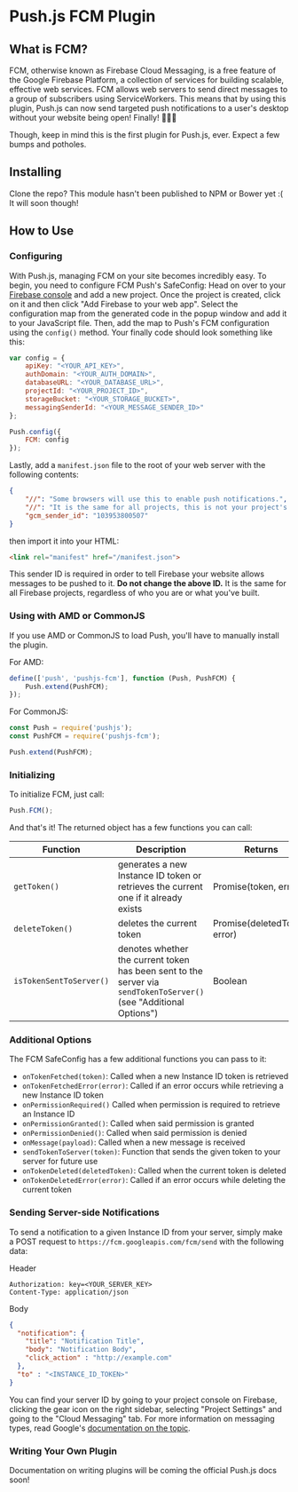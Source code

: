 # Push.js FCM Plugin

## What is FCM?
FCM, otherwise known as Firebase Cloud Messaging, is a free feature of the Google Firebase Platform, a collection of services for building scalable, effective web services. FCM allows web servers to send direct messages to a group of subscribers using ServiceWorkers. This means that by using this plugin, Push.js can now send targeted push notifications to a user's desktop without your website being open! Finally! :tada::tada::tada:

Though, keep in mind this is the first plugin for Push.js, ever. Expect a few bumps and potholes.

## Installing
Clone the repo? This module hasn't been published to NPM or Bower yet :( It will soon though!

## How to Use
### Configuring
With Push.js, managing FCM on your site becomes incredibly easy. To begin, you need to configure FCM Push's SafeConfig: Head on over to your [Firebase console](https://console.firebase.google.com/) and add a new project. Once the project is created, click on it and then click "Add Firebase to your web app". Select the configuration map from the generated code in the popup window and add it to your JavaScript file. Then, add the map to Push's FCM configuration using the `config()` method. Your finally code should look something like this:

```javascript
var config = {
    apiKey: "<YOUR_API_KEY>",
    authDomain: "<YOUR_AUTH_DOMAIN>",
    databaseURL: "<YOUR_DATABASE_URL>",
    projectId: "<YOUR_PROJECT_ID>",
    storageBucket: "<YOUR_STORAGE_BUCKET>",
    messagingSenderId: "<YOUR_MESSAGE_SENDER_ID>"
};

Push.config({
    FCM: config
});
```

Lastly, add a `manifest.json` file to the root of your web server with the following contents:
  
```json
{
    "//": "Some browsers will use this to enable push notifications.",
    "//": "It is the same for all projects, this is not your project's sender ID",
    "gcm_sender_id": "103953800507"
}
```

then import it into your HTML:

```html
<link rel="manifest" href="/manifest.json">
```

This sender ID is required in order to tell Firebase your website allows messages to be pushed to it. **Do not change the above ID.** It is the same for all Firebase projects, regardless of who you are or what you've built. 

### Using with AMD or CommonJS
If you use AMD or CommonJS to load Push, you'll have to manually install the plugin. 

For AMD:

```javascript
define(['push', 'pushjs-fcm'], function (Push, PushFCM) {
    Push.extend(PushFCM);
});
```

For CommonJS:

```javascript
const Push = require('pushjs');
const PushFCM = require('pushjs-fcm');

Push.extend(PushFCM);
```

### Initializing
To initialize FCM, just call:

```javascript
Push.FCM();
```

And that's it! The returned object has a few functions you can call:

| Function                | Description                                                                                                         | Returns                      |
|-------------------------|---------------------------------------------------------------------------------------------------------------------|------------------------------|
| `getToken()`            | generates a new Instance ID token or retrieves the current one if it already exists                                 | Promise(token, error)        |
| `deleteToken()`         | deletes the current token                                                                                           | Promise(deletedToken, error) |
| `isTokenSentToServer()` | denotes whether the current token has been sent to the server via `sendTokenToServer()`  (see "Additional Options") | Boolean                      |

### Additional Options
The FCM SafeConfig has a few additional functions you can pass to it:

- `onTokenFetched(token)`: Called when a new Instance ID token is retrieved
- `onTokenFetchedError(error)`: Called if an error occurs while retrieving a new Instance ID token
- `onPermissionRequired()` Called when permission is required to retrieve an Instance ID
- `onPermissionGranted()`: Called when said permission is granted
- `onPermissionDenied()`: Called when said permission is denied
- `onMessage(payload)`: Called when a new message is received
- `sendTokenToServer(token)`: Function that sends the given token to your server for future use 
- `onTokenDeleted(deletedToken)`: Called when the current token is deleted
- `onTokenDeletedError(error)`: Called if an error occurs while deleting the current token

### Sending Server-side Notifications
To send a notification to a given Instance ID from your server, simply make a POST request to `https://fcm.googleapis.com/fcm/send` with the following data:

Header
```text
Authorization: key=<YOUR_SERVER_KEY>
Content-Type: application/json
```

Body
```json
{ 
  "notification": {
    "title": "Notification Title",
    "body": "Notification Body",
    "click_action" : "http://example.com"
  },
  "to" : "<INSTANCE_ID_TOKEN>"
}
```

You can find your server ID by going to your project console on Firebase, clicking the gear icon on the right sidebar, selecting "Project Settings" and going to the "Cloud Messaging" tab. For more information on messaging types, read Google's [documentation on the topic](https://firebase.google.com/docs/cloud-messaging/concept-options#notifications).

### Writing Your Own Plugin
Documentation on writing plugins will be coming the official Push.js docs soon!